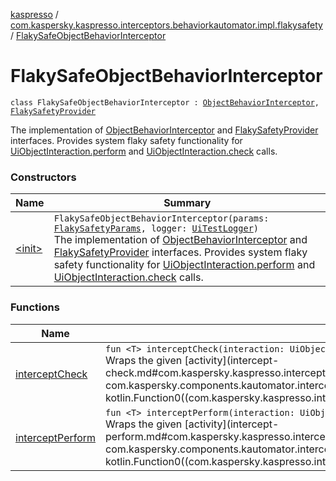 [kaspresso](../../index.md) / [com.kaspersky.kaspresso.interceptors.behaviorkautomator.impl.flakysafety](../index.md) / [FlakySafeObjectBehaviorInterceptor](./index.md)

# FlakySafeObjectBehaviorInterceptor

`class FlakySafeObjectBehaviorInterceptor : `[`ObjectBehaviorInterceptor`](../../com.kaspersky.kaspresso.interceptors.behaviorkautomator/-object-behavior-interceptor.md)`, `[`FlakySafetyProvider`](../../com.kaspersky.kaspresso.flakysafety/-flaky-safety-provider/index.md)

The implementation of [ObjectBehaviorInterceptor](../../com.kaspersky.kaspresso.interceptors.behaviorkautomator/-object-behavior-interceptor.md) and [FlakySafetyProvider](../../com.kaspersky.kaspresso.flakysafety/-flaky-safety-provider/index.md) interfaces.
Provides system flaky safety functionality for [UiObjectInteraction.perform](#) and [UiObjectInteraction.check](#) calls.

### Constructors

| Name | Summary |
|---|---|
| [&lt;init&gt;](-init-.md) | `FlakySafeObjectBehaviorInterceptor(params: `[`FlakySafetyParams`](../../com.kaspersky.kaspresso.params/-flaky-safety-params/index.md)`, logger: `[`UiTestLogger`](../../com.kaspersky.kaspresso.logger/-ui-test-logger.md)`)`<br>The implementation of [ObjectBehaviorInterceptor](../../com.kaspersky.kaspresso.interceptors.behaviorkautomator/-object-behavior-interceptor.md) and [FlakySafetyProvider](../../com.kaspersky.kaspresso.flakysafety/-flaky-safety-provider/index.md) interfaces. Provides system flaky safety functionality for [UiObjectInteraction.perform](#) and [UiObjectInteraction.check](#) calls. |

### Functions

| Name | Summary |
|---|---|
| [interceptCheck](intercept-check.md) | `fun <T> interceptCheck(interaction: UiObjectInteraction, assertion: UiObjectAssertion, activity: () -> `[`T`](intercept-check.md#T)`): `[`T`](intercept-check.md#T)<br>Wraps the given [activity](intercept-check.md#com.kaspersky.kaspresso.interceptors.behaviorkautomator.impl.flakysafety.FlakySafeObjectBehaviorInterceptor$interceptCheck(com.kaspersky.components.kautomator.intercept.interaction.UiObjectInteraction, com.kaspersky.components.kautomator.intercept.operation.UiOperation((androidx.test.uiautomator.UiObject2)), kotlin.Function0((com.kaspersky.kaspresso.interceptors.behaviorkautomator.impl.flakysafety.FlakySafeObjectBehaviorInterceptor.interceptCheck.T)))/activity) invocation with the flaky safety. |
| [interceptPerform](intercept-perform.md) | `fun <T> interceptPerform(interaction: UiObjectInteraction, action: UiObjectAction, activity: () -> `[`T`](intercept-perform.md#T)`): `[`T`](intercept-perform.md#T)<br>Wraps the given [activity](intercept-perform.md#com.kaspersky.kaspresso.interceptors.behaviorkautomator.impl.flakysafety.FlakySafeObjectBehaviorInterceptor$interceptPerform(com.kaspersky.components.kautomator.intercept.interaction.UiObjectInteraction, com.kaspersky.components.kautomator.intercept.operation.UiOperation((androidx.test.uiautomator.UiObject2)), kotlin.Function0((com.kaspersky.kaspresso.interceptors.behaviorkautomator.impl.flakysafety.FlakySafeObjectBehaviorInterceptor.interceptPerform.T)))/activity) invocation with the flaky safety. |
